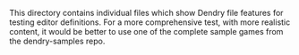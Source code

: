This directory contains individual files which show Dendry file features for testing
editor definitions. For a more comprehensive test, with more realistic content, it
would be better to use one of the complete sample games from the dendry-samples
repo.
